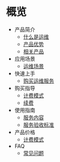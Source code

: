 # 概览



* 产品简介
    * [什么是运维](/uops/intfo/whatisops)
    * [产品优势](/uops/intfo/advantages)
    * [相关产品](/uops/intfo/related)
* 应用场景
    * [运维场景](/uops/scene/ops-scene)
* 快速上手
    * [购买运维服务](/uops/quick/ops-quick)
* 购买指导
    * [计费模式](/uops/newuser/ops-newuser)
    * [续费](/uops/newuser/renew)
* 使用指南
    * [服务内容](/uops/guide/service-content)
    * [服务验收标准](/uops/guide/check)
* 产品价格
    * [计费模式](/uops/price/ops-price)
* FAQ
    * [常见问题](/uops/faq/ops-faq)














    
   
   
    
        

